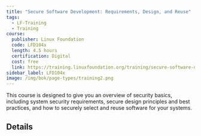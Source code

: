 ```yaml
---
title: "Secure Software Development: Requirements, Design, and Reuse"
tags:
  - LF-Training
  - Training
course:
  publisher: Linux Foundation
  code: LFD104x
  length: 4.5 hours
  certification: Digital
  cost: free
  link: https://training.linuxfoundation.org/training/secure-software-development-requirements-design-and-reuse-lfd104/
sidebar_label: LFD104x
image: /img/bok/page-types/training2.png
---
```


This course is designed to give you an overview of security basics, including system security requirements, secure design principles and best practices, and how to securely select and reuse software for your systems.


## Details

<CourseDetails course={frontMatter.course}/>

